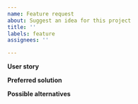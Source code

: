 ```yaml
---
name: Feature request
about: Suggest an idea for this project
title: ''
labels: feature
assignees: ''

---
```


**User story**

**Preferred solution**

**Possible alternatives**
